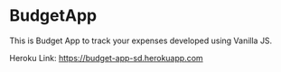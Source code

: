 # BudgetApp
This is Budget App to track your expenses developed using Vanilla JS.

Heroku Link:
https://budget-app-sd.herokuapp.com
